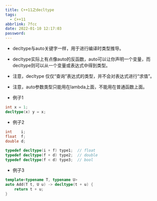 ```yaml
---
title: C++11之decltype
tags:
  - C++11
abbrlink: 7fcc
date: 2022-01-10 12:17:03
password:
---
```






* decltype与auto关键字一样，用于进行编译时类型推导。
* decltype实际上有点像auto的反函数，auto可以让你声明一个变量，而decltype则可以从一个变量或表达式中得到类型。
* 注意，decltype 仅仅“查询”表达式的类型，并不会对表达式进行“求值”。
* 注意，auto参数类型只能用在lambda上面，不能用在普通函数上面。



* 例子1

~~~c++
int x = 1;
decltype(x) y = x;
~~~



* 例子2

~~~c++
int    i;
float  f;
double d;
 
typedef decltype(i + f) type1;  // float
typedef decltype(f + d) type2;  // double
typedef decltype(f < d) type3;  // bool
~~~





* 例子3

~~~c++
template<typename T, typename U>
auto Add(T t, U u) -> decltype(t + u) {
	return t + u;
}
~~~



